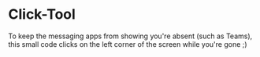 # Click-Tool
To keep the messaging apps from showing you're absent (such as Teams), this small code clicks on the left corner of the screen while you're gone ;)
